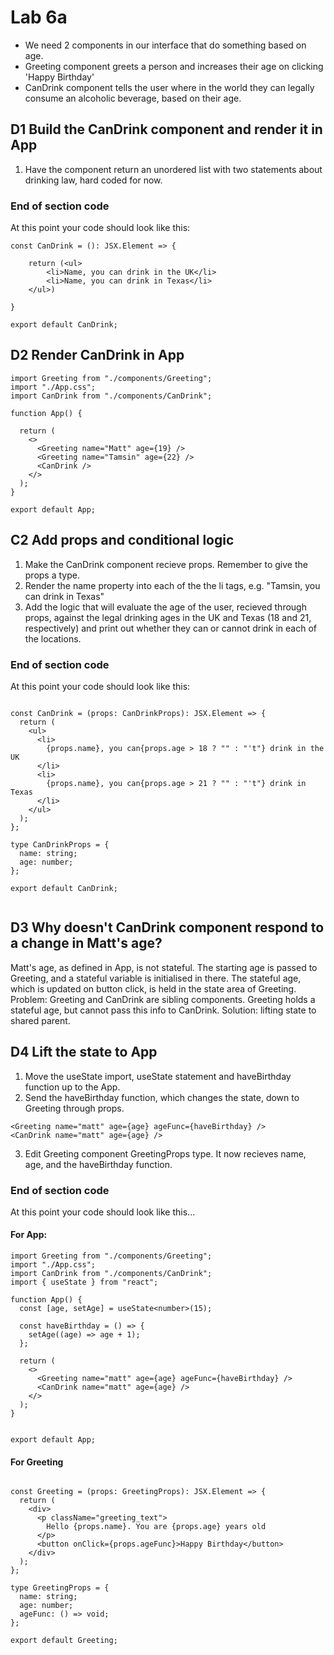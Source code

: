 # Lab 6a

- We need 2 components in our interface that do something based on age.
- Greeting component greets a person and increases their age on clicking 'Happy Birthday'
- CanDrink component tells the user where in the world they can legally consume an alcoholic beverage, based on their age.

## D1 Build the CanDrink component and render it in App

1. Have the component return an unordered list with two statements about drinking law, hard coded for now.

### End of section code

At this point your code should look like this:

```
const CanDrink = (): JSX.Element => {

    return (<ul>
        <li>Name, you can drink in the UK</li>
        <li>Name, you can drink in Texas</li>
    </ul>)

}

export default CanDrink;
```

## D2 Render CanDrink in App

```
import Greeting from "./components/Greeting";
import "./App.css";
import CanDrink from "./components/CanDrink";

function App() {

  return (
    <>
      <Greeting name="Matt" age={19} />
      <Greeting name="Tamsin" age={22} />
      <CanDrink />
    </>
  );
}

export default App;

```

## C2 Add props and conditional logic

1. Make the CanDrink component recieve props. Remember to give the props a type.
2. Render the name property into each of the the li tags, e.g. "Tamsin, you can drink in Texas"
3. Add the logic that will evaluate the age of the user, recieved through props, against the legal drinking ages in the UK and Texas (18 and 21, respectively) and print out whether they can or cannot drink in each of the locations.

### End of section code

At this point your code should look like this:

```

const CanDrink = (props: CanDrinkProps): JSX.Element => {
  return (
    <ul>
      <li>
        {props.name}, you can{props.age > 18 ? "" : "'t"} drink in the UK
      </li>
      <li>
        {props.name}, you can{props.age > 21 ? "" : "'t"} drink in Texas
      </li>
    </ul>
  );
};

type CanDrinkProps = {
  name: string;
  age: number;
};

export default CanDrink;


```

## D3 Why doesn't CanDrink component respond to a change in Matt's age?

Matt's age, as defined in App, is not stateful. The starting age is passed to Greeting, and a stateful variable is initialised in there.
The stateful age, which is updated on button click, is held in the state area of Greeting.
Problem: Greeting and CanDrink are sibling components. Greeting holds a stateful age, but cannot pass this info to CanDrink.
Solution: lifting state to shared parent.

## D4 Lift the state to App

1. Move the useState import, useState statement and haveBirthday function up to the App.
2. Send the haveBirthday function, which changes the state, down to Greeting through props.

```
<Greeting name="matt" age={age} ageFunc={haveBirthday} />
<CanDrink name="matt" age={age} />

```

3. Edit Greeting component GreetingProps type. It now recieves name, age, and the haveBirthday function.

### End of section code

At this point your code should look like this...

#### For App:

```
import Greeting from "./components/Greeting";
import "./App.css";
import CanDrink from "./components/CanDrink";
import { useState } from "react";

function App() {
  const [age, setAge] = useState<number>(15);

  const haveBirthday = () => {
    setAge((age) => age + 1);
  };

  return (
    <>
      <Greeting name="matt" age={age} ageFunc={haveBirthday} />
      <CanDrink name="matt" age={age} />
    </>
  );
}


export default App;

```

#### For Greeting

```

const Greeting = (props: GreetingProps): JSX.Element => {
  return (
    <div>
      <p className="greeting_text">
        Hello {props.name}. You are {props.age} years old
      </p>
      <button onClick={props.ageFunc}>Happy Birthday</button>
    </div>
  );
};

type GreetingProps = {
  name: string;
  age: number;
  ageFunc: () => void;
};

export default Greeting;

```
